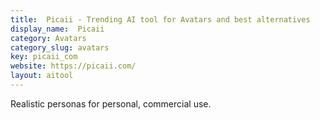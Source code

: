 ```yaml
---
title:  Picaii - Trending AI tool for Avatars and best alternatives
display_name:  Picaii
category: Avatars
category_slug: avatars
key: picaii_com
website: https://picaii.com/
layout: aitool
---
```


Realistic personas for personal, commercial use.
